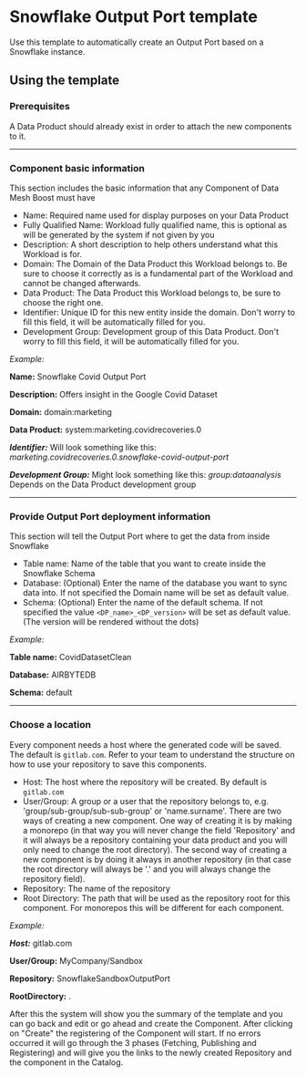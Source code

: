 # Snowflake Output Port template

Use this template to automatically create an Output Port based on a Snowflake instance.

## Using the template

### Prerequisites

A Data Product should already exist in order to attach the new components to it.

---

### Component basic information

This section includes the basic information that any Component of Data Mesh Boost must have

- Name: Required name used for display purposes on your Data Product
- Fully Qualified Name: Workload fully qualified name, this is optional as will be generated by the system if not given by you
- Description: A short description to help others understand what this Workload is for.
- Domain: The Domain of the Data Product this Workload belongs to. Be sure to choose it correctly as is a fundamental part of the Workload and cannot be changed afterwards.
- Data Product: The Data Product this Workload belongs to, be sure to choose the right one.
- Identifier: Unique ID for this new entity inside the domain. Don't worry to fill this field, it will be automatically filled for you.
- Development Group: Development group of this Data Product. Don't worry to fill this field, it will be automatically filled for you.


*Example:*

**Name:** Snowflake Covid Output Port

**Description:** Offers insight in the Google Covid Dataset 

**Domain:** domain:marketing

**Data Product:** system:marketing.covidrecoveries.0

***Identifier:*** Will look something like this: *marketing.covidrecoveries.0.snowflake-covid-output-port*

***Development Group:*** Might look something like this: *group:dataanalysis* Depends on the Data Product development group 

---

### Provide Output Port deployment information

This section will tell the Output Port where to get the data from inside Snowflake

- Table name: Name of the table that you want to create inside the Snowflake Schema
- Database: (Optional) Enter the name of the database you want to sync data into. If not specified the Domain name will be set as default value.
- Schema: (Optional) Enter the name of the default schema. If not specified the value `<DP_name>_<DP_version>` will be set as default value. (The version will be rendered without the dots)

*Example:*

**Table name:** CovidDatasetClean

**Database:** AIRBYTEDB

**Schema:** default

---

### Choose a location

Every component needs a host where the generated code will be saved. The default is `gitlab.com`. Refer to your team to understand the structure on how to use your repository to save this components.

- Host: The host where the repository will be created. By default is `gitlab.com`
- User/Group: A group or a user that the repository belongs to, e.g. 'group/sub-group/sub-sub-group' or 'name.surname'. There are two ways of creating a new component. One way of creating it is by making a monorepo (in that way you will never change the field 'Repository' and it will always be a repository containing your data product and you will only need to change the root directory). The second way of creating a new component is by doing it always in another repository (in that case the root directory will always be '.' and you will always change the repository field).
- Repository: The name of the repository
- Root Directory: The path that will be used as the repository root for this component. For monorepos this will be different for each component.

*Example:*

***Host:*** gitlab.com

**User/Group:** MyCompany/Sandbox

**Repository:** SnowflakeSandboxOutputPort

**RootDirectory:** .

After this the system will show you the summary of the template and you can go back and edit or go ahead and create the Component. After clicking on "Create" the registering of the Component will start. If no errors occurred it will go through the 3 phases (Fetching, Publishing and Registering) and will give you the links to the newly created Repository and the component in the Catalog.